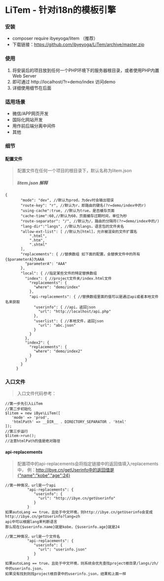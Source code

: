 # LiTem - 针对i18n的模板引擎
### 安装
 * composer require ibyeyoga/litem （推荐）
 * 下载链接：https://github.com/ibyeyoga/LiTem/archive/master.zip

### 使用
 1. 将安装后的项目放到任何一个PHP环境下的服务器根目录，或者使用PHP内置Web Server
 2. 即可通过 http://localhost/?r=demo/index 访问demo
 3. 详细使用细节在后面

### 适用场景
 * 微信/APP网页开发
 * 国际化网站开发
 * 用作前后端分离中间件
 * 其他
 
### 细节
#### 配置文件
 > 配置文件在任何一个项目的根目录下，默认名称为litem.json
 > ##### litem.json 解释
 ```
 {
        "mode": "dev", //默认为prod，为dev时会输出错误
        "route-key": "r", //默认为r，即路由的键名(?r=demo/index中的r)
        "using-cache":true, //默认为true，是否缓存页面
        "cache-time":60,//默认为60，页面缓存过期时间，单位为秒
        "route-separator": "/", //默认为/，路由的分隔符(?r=demo/index中的/)
        "lang-dir":"langs", //默认为langs，语言包的文件夹名
        "allow-ext-list": [ //默认为[html]，允许被渲染的文件扩展名
            ".html",
            ".htm",
            ".shtml"
        ],
        "replacements": { //替换数组 如下面的配置，会替换文件中的所有{$parameterA}为AAA
          "parameterA": "AAA"
        },
        "local": { //指定某些文件的特定替换数组
          "index": { //project文件夹/index.html文件
            "replacements": {
              "where": "demo/index"
            },
            "api-replacements": { //替换数组里面的值可以是通过api或者本地文件名来获取
              "userinfo": { //api，返回json
                "url": "http://localhost/api.php"
              },
              "userlist": { //本地文件，返回json
                "url": "abc.json"
              }
            }
          },
          "index2": {
            "replacements": {
              "where": "demo/index2"
            }
          }
        }
      }
 ```
 ### 入口文件
 > 入口文件代码参考：
 ```
 //第一步先引入LiTem
 //第二步初始化
$litem = new iBye\LiTem([
    'mode' => 'prod',
    'htmlPath' => __DIR__ . DIRECTORY_SEPARATOR . 'html'
]);
//第三步运行
$litem->run();
//注意htmlPath的值是绝对路径
```
 
 #### api-replacements
 > 配置项中的api-replacements会将指定链接中的返回值填入replacements中，
 例：http://ibye.cn/getUserinfo中的返回值是{"name":"kobe","age":24}
 ```
 //第一种情况，url是一个api
           "api-replacements": {
              "userinfo": {
                "url": "http://ibye.cn/getUserinfo"
              }
           }
如果autoLang == true，且处于中文环境，则http://ibye.cn/getUserinfo会变成http://ibye.cn/getUserinfo?lang=zh
api中可以根据lang来判断语言
那么现在{$userinfo.name}就是kobe，{$userinfo.age}就是24

//第二种情况，url是一个文件名
           "api-replacements": {
              "userinfo": {
                "url": "userinfo.json"
              }
           }
如果autoLang == true，且处于中文环境，则系统会优先查找project根目录/langs/zh/中的userinfo.json，
如果没有找到则找project根目录中的userinfo.json，结果和上面一样
```